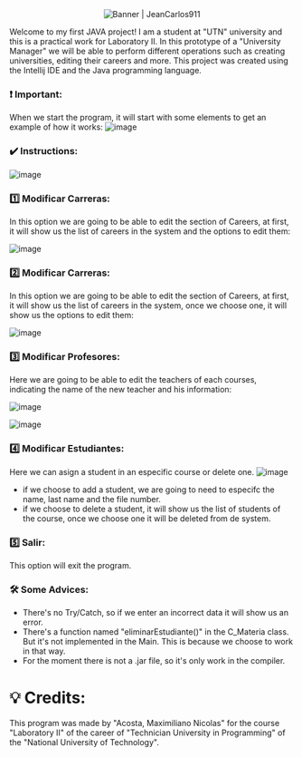 <div align="center"><img alt="Banner | JeanCarlos911" src="https://user-images.githubusercontent.com/111078580/193131286-fcbbe542-a596-49bb-8315-a7425b2b4b36.gif" /></div>

Welcome to my first JAVA project! I am a student at "UTN" university and this is a practical work for Laboratory II. In this prototype of a "University Manager" we will be able to perform different operations such as creating universities, editing their careers and more. This project was created using the Intellij IDE and the Java programming language.

### ❗ Important:
When we start the program, it will start with some elements to get an example of how it works:
![image](https://user-images.githubusercontent.com/111078580/193124501-d2088c5e-ca3b-427d-b5c6-05b6455ca6f7.png)


### ✔️ Instructions:
![image](https://user-images.githubusercontent.com/111078580/193125641-2e48e847-33f4-464b-bd96-b652ae2f1b79.png)

### 1️⃣ Modificar Carreras:
In this option we are going to be able to edit the section of Careers, at first, it will show us the list of careers in the system and the options to edit them:

![image](https://user-images.githubusercontent.com/111078580/193126189-5c3047e4-89d5-48bc-b303-4a279d5a8e6e.png)

### 2️⃣ Modificar Carreras:
In this option we are going to be able to edit the section of Careers, at first, it will show us the list of careers in the system, once we choose one, it will show us the options to edit them:

![image](https://user-images.githubusercontent.com/111078580/193127063-a8718401-35bc-429b-b082-29c6bcfe3a58.png)

### 3️⃣ Modificar Profesores:
Here we are going to be able to edit the teachers of each courses, indicating the name of the new teacher and his information:

![image](https://user-images.githubusercontent.com/111078580/193127583-dfebd804-bbe2-4857-9ab8-0bf2a7c45347.png)

![image](https://user-images.githubusercontent.com/111078580/193127615-45ebe6c5-5ba7-4825-8c58-0f7020945dd6.png)

### 4️⃣ Modificar Estudiantes:
Here we can asign a student in an especific course or delete one.
![image](https://user-images.githubusercontent.com/111078580/193128079-5b026361-3cd8-4395-a7e6-7a0f16ca9990.png)
- if we choose to add a student, we are going to need to especifc the name, last name and the file number.
- if we choose to delete a student, it will show us the list of students of the course, once we choose one it will be deleted from de system.

### 5️⃣ Salir:
This option will exit the program.

### 🛠 Some Advices:
- There's no Try/Catch, so if we enter an incorrect data it will show us an error.
- There's a function named "eliminarEstudiante()" in the C_Materia class. But it's not implemented in the Main. This is because we choose to work in that way.
- For the moment there is not a .jar file, so it's only work in the compiler.

# 💡 Credits:
This program was made by "Acosta, Maximiliano Nicolas" for the course "Laboratory II" of the career of "Technician University in Programming" of the "National University of Technology".
